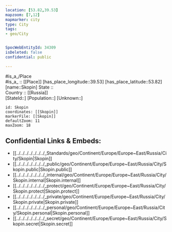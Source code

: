 ```yaml
---
location: [53.82,39.53] 
mapzoom: [7,12] 
mapmarker: city 
type: City
tags:
- geo/City


SpocWebEntityId: 34309
isDeleted: false
confidential: public

---
```

#is_a_/Place  
#is_a_ :: [[Place]] 
[has_place_longitude::39.53] 
[has_place_latitude::53.82] 
[name::Skopin] 
State ::  
Country :: [[Russia]]  
[StateId::] 
[Population::] 
[Unknown::] 


```leaflet
id: Skopin
coordinates: [[Skopin]] 
markerFile: [[Skopin]] 
defaultZoom: 11 
maxZoom: 18
```


## Confidential Links & Embeds: 
- [[../../../../../../../_Standards/geo/Continent/Europe/Europe~East/Russia/City/Skopin|Skopin]] 
- [[../../../../../../../_public/geo/Continent/Europe/Europe~East/Russia/City/Skopin.public|Skopin.public]] 
- [[../../../../../../../_internal/geo/Continent/Europe/Europe~East/Russia/City/Skopin.internal|Skopin.internal]] 
- [[../../../../../../../_protect/geo/Continent/Europe/Europe~East/Russia/City/Skopin.protect|Skopin.protect]] 
- [[../../../../../../../_private/geo/Continent/Europe/Europe~East/Russia/City/Skopin.private|Skopin.private]] 
- [[../../../../../../../_personal/geo/Continent/Europe/Europe~East/Russia/City/Skopin.personal|Skopin.personal]] 
- [[../../../../../../../_secret/geo/Continent/Europe/Europe~East/Russia/City/Skopin.secret|Skopin.secret]] 
